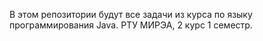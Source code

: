 В этом репозитории будут все задачи из курса по языку программирования Java. РТУ МИРЭА, 2 курс 1 семестр.
